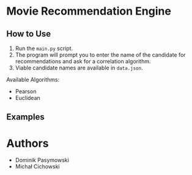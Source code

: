 # Movie Recommendation Engine

## How to Use
1. Run the `main.py` script.
2. The program will prompt you to enter the name of the candidate for recommendations and ask for a correlation algorithm.
3. Viable candidate names are available in `data.json`.

Available Algorithms:
- Pearson
- Euclidean

## Examples

# Authors
- Dominik Pasymowski
- Michał Cichowski
